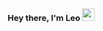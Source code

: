 ### Hey there, I'm Leo <img src="https://media.giphy.com/media/hvRJCLFzcasrR4ia7z/giphy.gif" width="25px">

<!---
leonardof26/leonardof26 is a ✨ special ✨ repository because its `README.md` (this file) appears on your GitHub profile.
You can click the Preview link to take a look at your changes.
--->
